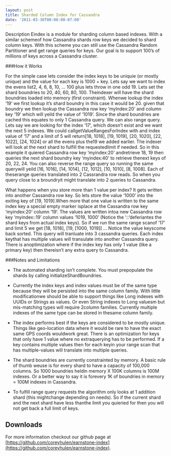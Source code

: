 ```yaml
---
layout: post
title: Sharded Column Index for Cassandra
date: '2011-03-30T00:00:00-07:00'
---
```

Description
Eindex is a module for sharding column based indexes. With a similar schemeof 
how Cassandra shards row keys we decided to shard column keys. With this 
scheme you can still use the Cassandra Random Partitioner and get range queries 
for keys. Our goal is to support 100’s of millions of keys across a Cassandra 
cluster.

###How it Works

For the simple case lets consider the index keys to be uniquie (or mostly 
unique) and the value for each key is 1000 + key. Lets say we want to index 
the evens list2, 4, 6, 8, 10, … 100 plus lets throw in one odd 19. Lets set 
the shard boundries to 20, 40, 60, 80, 100. Theindexer will have the shard 
boundries loaded into memory (first constraint). Whenwe lookup the index ‘19’ 
we first lookup it’s shard boundry in this case it would be 20. given that 
boundry we then lookup the Cassandra row key ‘myIndex:20’ and column key ‘19’ 
which will yeild the value of ‘1019’. Since the shard boundries are cached this 
equates to only 1 Cassandra query. We can also range query. Lets say we are 
looking for the index ‘17’, which doesn’t exist and we want the next 5 indexes. 
We could callgetValueRangesForIndex with and index value of ‘17’ and a limit of 
5 will return[18, 1018], [19, 1019], [20, 1020], [22, 1022], [24, 1024] or all 
the evens plus the19 we added earlier. The indexer will look at the next shard 
to fulfill the requestedlimit if needed. So in this example it quiered Cassandra 
row key ‘myindex:20’ andretrieve 18, 19 then queries the next shard boundry 
key ‘myindex:40’ to retrieve thenext keys of 20, 22, 24. You can also reverse 
the range query so running the same querywill yeild [16, 1016], [14, 1014], 
[12, 1012], [10, 1010], [8, 1008]. Each of theserange queries translated into 
2 Cassrandra row reads. So when you query close to a broundryit might translate 
into 2 queries to Cassandra.

What happens when you store more than 1 value per index? It gets written into 
another Cassandra row key. So lets store the value ‘1000’ into the exiting key 
of [19, 1019].When more that one value is written to the same index key a 
special empty marker isplace at the Cassandra row key ‘myindex:20’ column ‘19’. 
The values are written intoa new Cassandra row key ‘myindex::19’ column values 
‘1019, 1000’ (Notice the ‘::’deferiantes the shard keys from actual index keys). 
So if we run the same range scanof ‘17’ and limit 5 we get [18, 1018], 
[19, [1000, 1019]] … Notice the value keyscome back sorted. This query will 
tranluate into 3 cassandra queries. Each index keythat has multiple values will 
transulate into another Cassandra query. There is anoptimization where if the 
index key has only 1 value (like a primary key) then thereisn’t any extra 
query to Cassandra.

###Notes and Limitations

* The automated sharding isn’t complete. You must prepopulate the shards by 
calling initializeShardBoundries.

* Currently the index keys and index values must be of the same type because 
they will be persisted into the same column family. With little modificationwe 
should be able to support things like Long indexes with UUIDs or Strings as 
values.  Or even String indexes to Long valuesm but mis-matching types will 
require 2column families. Currently multiple indexes of the same type can be 
stored in thesame column family.

* The index performs best if the keys are considered to be mostly unique. 
Things like geo-location data where it would be rare to have the exact same GPS 
coords wouldwork great. There is an optimization for keys that only have 1 
value where no extraquerying has to be performed. If a key contains multiple 
values then for each keyin your range scan that has multiple-values will 
translate into multiple queries.

* The shard boundries are currently constrainted by memory. A basic rule of 
thumb weuse is for every shard to have a capacity of 100,000 columns. So 1000 
boundries heldin memory X 100K columns is 100M indexes. Or a better way to say 
it is forevery 1K of boundries in memory = 100M indexes in Cassandra.

* To fulfill range query requests the algorithm only looks at 1 addition 
shard (this mightchange depending on needs). So if the current shard and the 
next shard have less thanthe limit you quieried for then you will not get back 
a full limit of keys.

Downloads
---------

For more information checkout our github page at 
[https://github.com/coreyhulen/earnstone-index](https://github.com/coreyhulen/earnstone-index).
